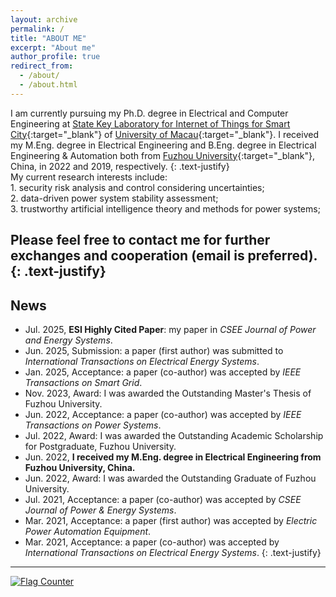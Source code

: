 ```yaml
---
layout: archive
permalink: /
title: "ABOUT ME"
excerpt: "About me"
author_profile: true
redirect_from: 
  - /about/
  - /about.html
---
```


I am currently pursuing my Ph.D. degree in Electrical and Computer Engineering at [State Key Laboratory for Internet of Things for Smart City](https://skliotsc.um.edu.mo/){:target="_blank"} of [University of Macau](https://www.um.edu.mo/){:target="_blank"}.
I received my M.Eng. degree in Electrical Engineering and B.Eng. degree in Electrical Engineering & Automation both from [Fuzhou University](https://dqxy.fzu.edu.cn/){:target="_blank"}, China, in 2022 and 2019, respectively.
{: .text-justify}
<br>My current research interests include:
<br>1. security risk analysis and control considering uncertainties;
<br>2. data-driven power system stability assessment;
<br>3. trustworthy artificial intelligence theory and methods for power systems;

Please feel free to contact me for further exchanges and cooperation (email is preferred).
{: .text-justify}
---

## News

* Jul. 2025, **ESI Highly Cited Paper**: my paper in *CSEE Journal of Power and Energy Systems*.
* Jun. 2025, Submission: a paper (first author) was submitted to *International Transactions on Electrical Energy Systems*.
* Jan. 2025, Acceptance: a paper (co-author) was accepted by *IEEE Transactions on Smart Grid*.
* Nov. 2023, Award: I was awarded the Outstanding Master's Thesis of Fuzhou University.
* Jun. 2022, Acceptance: a paper (co-author) was accepted by *IEEE Transactions on Power Systems*.
* Jul. 2022, Award: I was awarded the Outstanding Academic Scholarship for Postgraduate, Fuzhou University.
* Jun. 2022, **I received my M.Eng. degree in Electrical Engineering from Fuzhou University, China.**
* Jun. 2022, Award: I was awarded the Outstanding Graduate of Fuzhou University.
* Jul. 2021, Acceptance: a paper (co-author) was accepted by *CSEE Journal of Power & Energy Systems*.
* Mar. 2021, Acceptance: a paper (first author) was accepted by *Electric Power Automation Equipment*.
* Mar. 2021, Acceptance: a paper (co-author) was accepted by *International Transactions on Electrical Energy Systems*.
{: .text-justify}
---
<a href="https://info.flagcounter.com/MXCA"><img src="https://s11.flagcounter.com/count/MXCA/bg_FFFFFF/txt_000000/border_CCCCCC/columns_5/maxflags_10/viewers_0/labels_1/pageviews_1/flags_0/percent_0/" alt="Flag Counter" border="0"></a>
